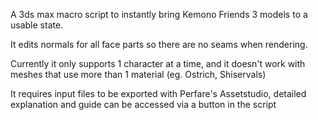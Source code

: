 A 3ds max macro script to instantly bring Kemono Friends 3 models to a usable state.

It edits normals for all face parts so there are no seams when rendering.

Currently it only supports 1 character at a time, and it doesn't work with meshes that use more than 1 material (eg. Ostrich, Shiservals)

It requires input files to be exported with Perfare's Assetstudio, detailed explanation and guide can be accessed via a button in the script

